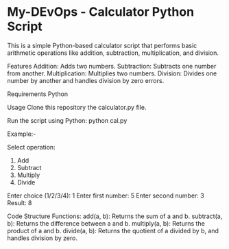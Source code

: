 # My-DEvOps - Calculator Python Script
This is a simple Python-based calculator script that performs basic arithmetic operations like addition, subtraction, multiplication, and division.

Features
Addition: Adds two numbers.
Subtraction: Subtracts one number from another.
Multiplication: Multiplies two numbers.
Division: Divides one number by another and handles division by zero errors.

Requirements
Python 

Usage
Clone this repository the calculator.py file.

Run the script using Python:  python cal.py


Example:-

Select operation:
1. Add
2. Subtract
3. Multiply
4. Divide

Enter choice (1/2/3/4): 1
Enter first number: 5
Enter second number: 3
Result: 8

Code Structure
Functions:
add(a, b): Returns the sum of a and b.
subtract(a, b): Returns the difference between a and b.
multiply(a, b): Returns the product of a and b.
divide(a, b): Returns the quotient of a divided by b, and handles division by zero.


